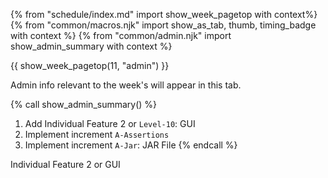 {% from "schedule/index.md" import show_week_pagetop with context%}
{% from "common/macros.njk" import show_as_tab, thumb, timing_badge with context %}
{% from "common/admin.njk" import show_admin_summary with context %}

{{ show_week_pagetop(11, "admin") }}

<box type="info" dismissible>

Admin info relevant to the week's will appear in this tab.
</box>

{% call show_admin_summary() %}
1. Add Individual Feature 2 or `Level-10`: GUI
1. Implement increment `A-Assertions`
1. Implement increment `A-Jar`: JAR File
{% endcall %}

Individual Feature 2 or GUI

<include src="dukeFragment.md" boilerplate var-displacement="../.." var-header="**`Level-10`: GUI**" var-fragment="text.md#level10" />
<include src="dukeFragment.md" boilerplate var-displacement="../.." var-header="**`A-Assertions`: Assertions**" var-fragment="extensions.mbdf#A-Assertions" />
<include src="dukeFragment.md" boilerplate var-displacement="../.." var-header="**`A-Jar`: JAR File**" var-fragment="extensions.mbdf#A-Jar" />
